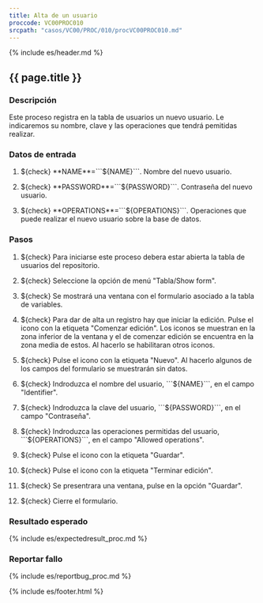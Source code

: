 ```yaml
---
title: Alta de un usuario
proccode: VC00PROC010
srcpath: "casos/VC00/PROC/010/procVC00PROC010.md"
---
```


{% include es/header.md %}

## {{ page.title }}

### Descripción

Este proceso registra en la tabla de usuarios un nuevo usuario. Le indicaremos su nombre, clave y las operaciones
que tendrá pemitidas realizar.

### Datos de entrada

1. ${check} **NAME**=```${NAME}```. Nombre del nuevo usuario.

2. ${check} **PASSWORD**=```${PASSWORD}```. Contraseña del nuevo usuario.

3. ${check} **OPERATIONS**=```${OPERATIONS}```. Operaciones que puede realizar el nuevo usuario sobre la base de datos.


### Pasos

1. ${check} Para iniciarse este proceso debera estar abierta la tabla de usuarios del repositorio.

2. ${check} Seleccione la opción de menú "Tabla/Show form". 

3. ${check} Se mostrará una ventana con el formulario asociado a la tabla de variables.

4. ${check} Para dar de alta un registro hay que iniciar la edición. Pulse el icono con la
   etiqueta "Comenzar edición". Los iconos se muestran en la zona inferior de la ventana y el de comenzar edición se
   encuentra en la zona media de estos. Al hacerlo se habilitaran otros iconos.

6. ${check} Pulse el icono con la etiqueta "Nuevo". Al hacerlo algunos de los campos del formulario se muestrarán
    sin datos.

8. ${check} Indroduzca el nombre del usuario, ```${NAME}```, en el campo "Identifier".

9. ${check} Indroduzca la clave del usuario, ```${PASSWORD}```, en el campo "Contraseña".

10. ${check} Indroduzca las operaciones permitidas del usuario, ```${OPERATIONS}```,
    en el campo  "Allowed operations".

10. ${check} Pulse el icono con la etiqueta "Guardar".

11. ${check} Pulse el icono con la etiqueta "Terminar edición". 

12. ${check} Se presentrara una ventana, pulse en la opción "Guardar".

13. ${check} Cierre el formulario.

### Resultado esperado

{% include es/expectedresult_proc.md %}

### Reportar fallo

{% include es/reportbug_proc.md %}

{% include es/footer.html %}
